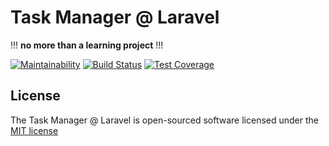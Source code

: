 # Task Manager @ Laravel
!!! **no more than a learning project** !!!

[![Maintainability](https://api.codeclimate.com/v1/badges/4be5a1906f6ec307150a/maintainability)](https://codeclimate.com/github/1ike/project-lvl3-s158/maintainability)
[![Build Status](https://travis-ci.org/1ike/project-lvl3-s158.svg?branch=master)](https://travis-ci.org/1ike/project-lvl3-s158)
[![Test Coverage](https://api.codeclimate.com/v1/badges/4be5a1906f6ec307150a/test_coverage)](https://codeclimate.com/github/1ike/project-lvl3-s158/test_coverage)


## License

The Task Manager @ Laravel is open-sourced software licensed under the [MIT license](http://opensource.org/licenses/MIT)
